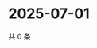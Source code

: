 # 2025-07-01

共 0 条

<!-- BEGIN ZHIHUQUESTIONS -->
<!-- 最后更新时间 Tue Jul 01 2025 03:08:52 GMT+0800 (China Standard Time) -->

<!-- END ZHIHUQUESTIONS -->
